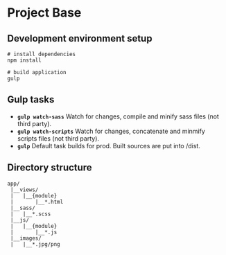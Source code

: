 # Project Base

## Development environment setup

```
# install dependencies 
npm install

# build application
gulp
```

## Gulp tasks

- __`gulp watch-sass`__ Watch for changes, compile and minify sass files (not third party).
- __`gulp watch-scripts`__ Watch for changes, concatenate and minmify scripts files (not third party).
- __`gulp`__ Default task builds for prod. Built sources are put into /dist.

## Directory structure

```
app/
 |__views/
 |   |__{module}
 |       |__*.html
 |__sass/
 |   |__*.scss
 |__js/
 |   |__{module}
 |       |__*.js
 |__images/
 |   |__*.jpg/png
```
